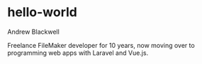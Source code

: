 # hello-world

Andrew Blackwell

Freelance FileMaker developer for 10 years, now moving over to programming web apps with Laravel and Vue.js. 